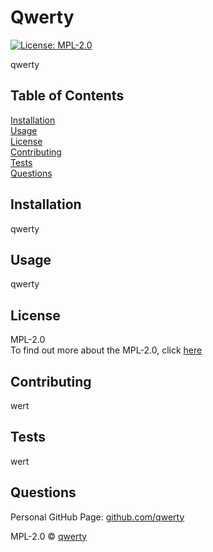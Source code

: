 
# Qwerty   
[![License: MPL-2.0](https://img.shields.io/badge/License-MPL-2.0-green)](https://opensource.org/licenses/MPL-2.0)

qwerty


## Table of Contents
[Installation](#installation)  
[Usage](#usage)  
[License](#license)  
[Contributing](#contributing)  
[Tests](#tests)  
[Questions](#questions)  

## Installation
qwerty

## Usage
qwerty

## License
MPL-2.0  
To find out more about the MPL-2.0, click [here](https://opensource.org/licenses/MPL-2.0)


## Contributing
wert

## Tests
wert

## Questions
Personal GitHub Page: [github.com/qwerty](github.com/qwerty)

MPL-2.0 © [qwerty](github.com/qwerty)

